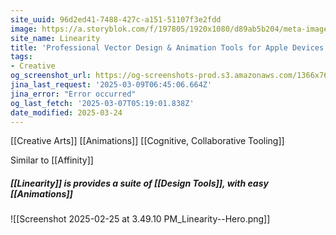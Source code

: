 ```yaml
---
site_uuid: 96d2ed41-7488-427c-a151-51107f3e2fdd
image: https://a.storyblok.com/f/197805/1920x1080/d89ab5b204/meta-image-curve.png
site_name: Linearity
title: 'Professional Vector Design & Animation Tools for Apple Devices | Linearity'
tags:
- Creative
og_screenshot_url: https://og-screenshots-prod.s3.amazonaws.com/1366x768/80/false/5281a2db746af1a387b686868a974a8571bb76db20d7ba7bae522db749c25589.jpeg
jina_last_request: '2025-03-09T06:45:06.664Z'
jina_error: "Error occurred"
og_last_fetch: '2025-03-07T05:19:01.838Z'
date_modified: 2025-03-24
---
```



[[Creative Arts]]
[[Animations]]
[[Cognitive, Collaborative Tooling]]

Similar to [[Affinity]]

##### [[Linearity]] is provides a suite of [[Design Tools]], with easy [[Animations]]
![[Screenshot 2025-02-25 at 3.49.10 PM_Linearity--Hero.png]]
